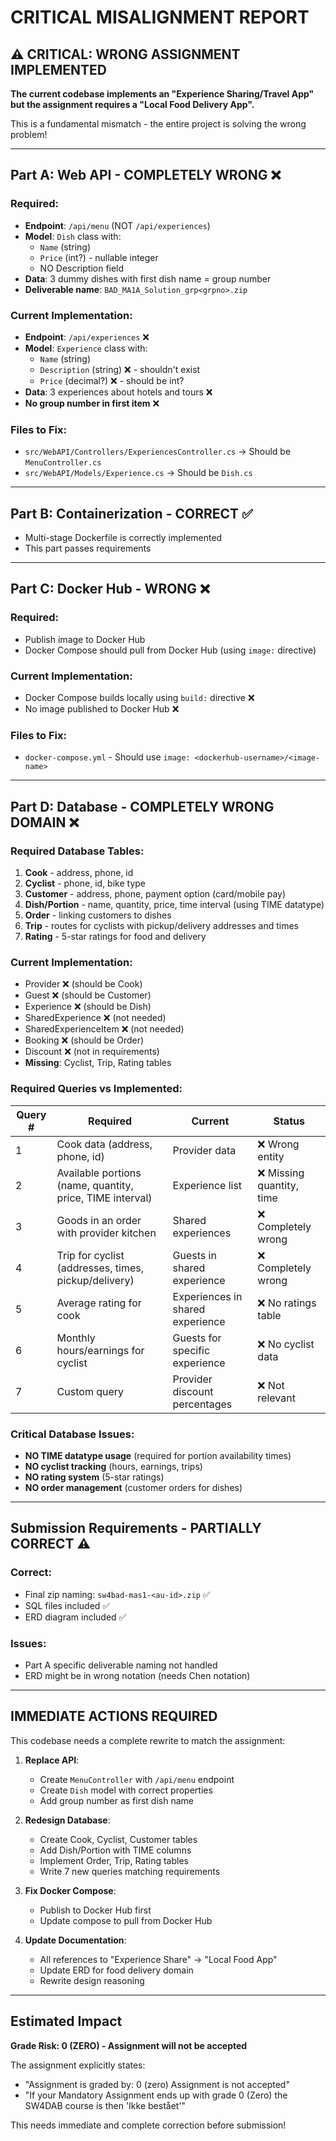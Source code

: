 # CRITICAL MISALIGNMENT REPORT

## ⚠️ CRITICAL: WRONG ASSIGNMENT IMPLEMENTED

**The current codebase implements an "Experience Sharing/Travel App" but the assignment requires a "Local Food Delivery App".**

This is a fundamental mismatch - the entire project is solving the wrong problem!

---

## Part A: Web API - COMPLETELY WRONG ❌

### Required:
- **Endpoint**: `/api/menu` (NOT `/api/experiences`)
- **Model**: `Dish` class with:
  - `Name` (string)
  - `Price` (int?) - nullable integer
  - NO Description field
- **Data**: 3 dummy dishes with first dish name = group number
- **Deliverable name**: `BAD_MA1A_Solution_grp<grpno>.zip`

### Current Implementation:
- **Endpoint**: `/api/experiences` ❌
- **Model**: `Experience` class with:
  - `Name` (string)
  - `Description` (string) ❌ - shouldn't exist
  - `Price` (decimal?) ❌ - should be int?
- **Data**: 3 experiences about hotels and tours ❌
- **No group number in first item** ❌

### Files to Fix:
- `src/WebAPI/Controllers/ExperiencesController.cs` → Should be `MenuController.cs`
- `src/WebAPI/Models/Experience.cs` → Should be `Dish.cs`

---

## Part B: Containerization - CORRECT ✅
- Multi-stage Dockerfile is correctly implemented
- This part passes requirements

---

## Part C: Docker Hub - WRONG ❌

### Required:
- Publish image to Docker Hub
- Docker Compose should pull from Docker Hub (using `image:` directive)

### Current Implementation:
- Docker Compose builds locally using `build:` directive ❌
- No image published to Docker Hub ❌

### Files to Fix:
- `docker-compose.yml` - Should use `image: <dockerhub-username>/<image-name>`

---

## Part D: Database - COMPLETELY WRONG DOMAIN ❌

### Required Database Tables:
1. **Cook** - address, phone, id
2. **Cyclist** - phone, id, bike type  
3. **Customer** - address, phone, payment option (card/mobile pay)
4. **Dish/Portion** - name, quantity, price, time interval (using TIME datatype)
5. **Order** - linking customers to dishes
6. **Trip** - routes for cyclists with pickup/delivery addresses and times
7. **Rating** - 5-star ratings for food and delivery

### Current Implementation:
- Provider ❌ (should be Cook)
- Guest ❌ (should be Customer)
- Experience ❌ (should be Dish)
- SharedExperience ❌ (not needed)
- SharedExperienceItem ❌ (not needed)
- Booking ❌ (should be Order)
- Discount ❌ (not in requirements)
- **Missing**: Cyclist, Trip, Rating tables

### Required Queries vs Implemented:

| Query # | Required | Current | Status |
|---------|----------|---------|---------|
| 1 | Cook data (address, phone, id) | Provider data | ❌ Wrong entity |
| 2 | Available portions (name, quantity, price, TIME interval) | Experience list | ❌ Missing quantity, time |
| 3 | Goods in an order with provider kitchen | Shared experiences | ❌ Completely wrong |
| 4 | Trip for cyclist (addresses, times, pickup/delivery) | Guests in shared experience | ❌ Completely wrong |
| 5 | Average rating for cook | Experiences in shared experience | ❌ No ratings table |
| 6 | Monthly hours/earnings for cyclist | Guests for specific experience | ❌ No cyclist data |
| 7 | Custom query | Provider discount percentages | ❌ Not relevant |

### Critical Database Issues:
- **NO TIME datatype usage** (required for portion availability times)
- **NO cyclist tracking** (hours, earnings, trips)
- **NO rating system** (5-star ratings)
- **NO order management** (customer orders for dishes)

---

## Submission Requirements - PARTIALLY CORRECT ⚠️

### Correct:
- Final zip naming: `sw4bad-mas1-<au-id>.zip` ✅
- SQL files included ✅
- ERD diagram included ✅

### Issues:
- Part A specific deliverable naming not handled
- ERD might be in wrong notation (needs Chen notation)

---

## IMMEDIATE ACTIONS REQUIRED

This codebase needs a complete rewrite to match the assignment:

1. **Replace API**:
   - Create `MenuController` with `/api/menu` endpoint
   - Create `Dish` model with correct properties
   - Add group number as first dish name

2. **Redesign Database**:
   - Create Cook, Cyclist, Customer tables
   - Add Dish/Portion with TIME columns
   - Implement Order, Trip, Rating tables
   - Write 7 new queries matching requirements

3. **Fix Docker Compose**:
   - Publish to Docker Hub first
   - Update compose to pull from Docker Hub

4. **Update Documentation**:
   - All references to "Experience Share" → "Local Food App"
   - Update ERD for food delivery domain
   - Rewrite design reasoning

---

## Estimated Impact

**Grade Risk: 0 (ZERO) - Assignment will not be accepted**

The assignment explicitly states:
- "Assignment is graded by: 0 (zero) Assignment is not accepted"
- "If your Mandatory Assignment ends up with grade 0 (Zero) the SW4DAB course is then 'Ikke bestået'"

This needs immediate and complete correction before submission!